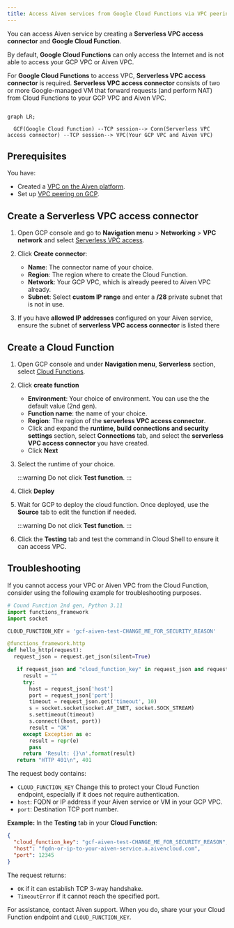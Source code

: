 ```yaml
---
title: Access Aiven services from Google Cloud Functions via VPC peering
---
```


You can access Aiven service by creating a **Serverless VPC access connector** and **Google Cloud Function**.

By default, **Google Cloud Functions** can only access the Internet and is not
able to access your GCP VPC or Aiven VPC.

For **Google Cloud Functions** to access VPC, **Serverless VPC access
connector** is required. **Serverless VPC access connector** consists of two or
more Google-managed VM that forward requests (and perform NAT) from Cloud
Functions to your GCP VPC and Aiven VPC.

```mermaid

graph LR;

  GCF(Google Cloud Function) --TCP session--> Conn(Serverless VPC access connector) --TCP session--> VPC(Your GCP VPC and Aiven VPC)
```

## Prerequisites

You have:

- Created a [VPC on the Aiven platform](/docs/platform/howto/manage-project-vpc).
- Set up [VPC peering on GCP](/docs/platform/howto/manage-project-vpc).

## Create a Serverless VPC access connector

1.  Open GCP console and go to **Navigation menu** > **Networking** > **VPC network** and select
    [Serverless VPC access](https://console.cloud.google.com/networking/connectors/list).

1.  Click **Create connector**:

    -   **Name**: The connector name of your choice.
    -   **Region**: The region where to create the Cloud Function.
    -   **Network**: Your GCP VPC, which is already peered to Aiven VPC already.
    -   **Subnet**: Select **custom IP range** and enter a **/28** private
        subnet that is not in use.

1.  If you have **allowed IP addresses** configured on your Aiven
    service, ensure the subnet of **serverless VPC access
    connector** is listed there

## Create a Cloud Function

1.  Open GCP console and under **Navigation menu**, **Serverless**
    section, select
    [Cloud Functions](https://console.cloud.google.com/functions/list).

1.  Click **create function**

    -   **Environment**: Your choice of environment. You can use the the default value (2nd
        gen).
    -   **Function name**: the name of your choice.
    -   **Region**: The region of the **serverless VPC access connector**.
    -   Click and expand the **runtime, build connections and security
        settings** section, select **Connections** tab, and select the
        **serverless VPC access connector** you have created.
    -   Click **Next**

1.  Select the runtime of your choice.

    :::warning
    Do not click **Test function**.
    :::

1. Click **Deploy**

1.  Wait for GCP to deploy the cloud function. Once deployed, use the
    **Source** tab to edit the function if needed.

    :::warning
    Do not click **Test function**.
    :::

1.  Click the **Testing** tab and test the command in Cloud Shell to ensure it can
    access VPC.

## Troubleshooting

If you cannot access your VPC or Aiven VPC from the Cloud Function,
consider using the following example for troubleshooting
purposes.

```python
# Cound Function 2nd gen, Python 3.11
import functions_framework
import socket

CLOUD_FUNCTION_KEY = 'gcf-aiven-test-CHANGE_ME_FOR_SECURITY_REASON'

@functions_framework.http
def hello_http(request):
  request_json = request.get_json(silent=True)

   if request_json and "cloud_function_key" in request_json and request_json["cloud_function_key"] == CLOUD_FUNCTION_KEY:
     result = ""
     try:
       host = request_json['host']
       port = request_json['port']
       timeout = request_json.get('timeout', 10)
       s = socket.socket(socket.AF_INET, socket.SOCK_STREAM)
       s.settimeout(timeout)
       s.connect((host, port))
       result = "OK"
     except Exception as e:
       result = repr(e)
       pass
     return 'Result: {}\n'.format(result)
   return "HTTP 401\n", 401
```

<!-- vale off -->
The request body contains:

- `CLOUD_FUNCTION_KEY` Change this to protect your Cloud Function endpoint,
  especially if it does not require authentication.
- `host`: FQDN or IP address if your Aiven service or VM in your GCP VPC.
- `port`: Destination TCP port number.
<!-- vale on -->

**Example:** In the **Testing** tab in your **Cloud Function**:

```json
{
  "cloud_function_key": "gcf-aiven-test-CHANGE_ME_FOR_SECURITY_REASON",
  "host": "fqdn-or-ip-to-your-aiven-service.a.aivencloud.com",
  "port": 12345
}
```

The request returns:

- `OK` if it can establish TCP 3-way handshake.
- `TimeoutError` if it cannot reach the specified port.

For assistance, contact Aiven support. When you do, share your your Cloud
Function endpoint and `CLOUD_FUNCTION_KEY`.
